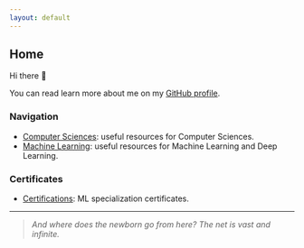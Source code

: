 ```yaml
---
layout: default
---
```


## Home

Hi there 👋

You can read learn more about me on my [GitHub profile](https://github.com/rmarquis).

### Navigation

* [Computer Sciences](./cs): useful resources for Computer Sciences.
* [Machine Learning](./ml): useful resources for Machine Learning and Deep Learning.

### Certificates

* [Certifications](./ct): ML specialization certificates.

* * *

> _And where does the newborn go from here? The net is vast and infinite._
